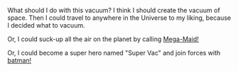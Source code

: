 What should I do with this vacuum?
I think I should create the vacuum of space.
Then I could travel to anywhere in the Universe to my liking,
because I decided what to vacuum.

Or, I could suck-up all the air on the planet by calling
[Mega-Maid!](https://www.youtube.com/watch?v=O7aeWQCF1jM)

Or, I could become a super hero named "Super Vac" and
join forces with [batman!](../I'm-batman/batman.md)
